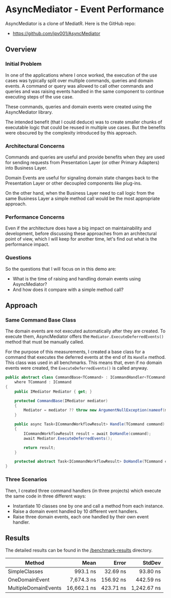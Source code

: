 # AsyncMediator - Event Performance

AsyncMediator is a clone of MediatR. Here is the GitHub repo:

- https://github.com/jpv001/AsyncMediator

## Overview

### Initial Problem

In one of the applications where I once worked, the execution of the use cases was typically split over multiple commands, queries and domain events. A command or query was allowed to call other commands and queries and was raising events handled in the same component to continue executing steps of the use case.

These  commands, queries and domain events were created using the AsyncMediator library.

The intended benefit (that I could deduce) was to create smaller chunks of executable logic that could be reused in multiple use cases. But the benefits were obscured by the complexity introduced by this approach.

### Architectural Concerns

Commands and queries are useful and provide benefits when they are used for sending requests from Presentation Layer (or other Primary Adapters) into Business Layer.

Domain Events are useful for signaling domain state changes back to the Presentation Layer or other decoupled components like plug-ins.

On the other hand, when the Business Layer need to call logic from the same Business Layer a simple method call would be the most appropriate approach.

### Performance Concerns

Even if the architecture does have a big impact on maintainability and development, before discussing these approaches from an architectural point of view, which I will keep for another time, let's find out what is the performance impact.

### Questions

So the questions that I will focus on in this demo are:

- What is the time of raising and handling domain events using AsyncMediator?
- And how does it compare with a simple method call?

## Approach

### Same Command Base Class

The domain events are not executed automatically after they are created. To execute them, AsyncMediator offers the `Mediator.ExecuteDeferredEvents()` method that must be manually called.

For the purpose of this measurements, I created a base class for a command that executes the deferred events at the end of its `Handle` method. This class was used in all benchmarks. This means that, even if no domain events were created, the `ExecuteDeferredEvents()` is called anyway.

```c#
public abstract class CommandBase<TCommand> : ICommandHandler<TCommand>
    where TCommand : ICommand
{
    public IMediator Mediator { get; }

    protected CommandBase(IMediator mediator)
    {
        Mediator = mediator ?? throw new ArgumentNullException(nameof(mediator));
    }

    public async Task<ICommandWorkflowResult> Handle(TCommand command)
    {
        ICommandWorkflowResult result = await DoHandle(command);
        await Mediator.ExecuteDeferredEvents();

        return result;
    }

    protected abstract Task<ICommandWorkflowResult> DoHandle(TCommand command);
}
```

### Three Scenarios

Then, I created three command handlers (in three projects) which execute the same code in three different ways:

- Instantiate 10 classes one by one and call a method from each instance.
- Raise a domain event handled by 10 different vent handlers.
- Raise three domain events, each one handled by their own event handler.

## Results

The detailed results can be found in the [/benchmark-results](/benchmark-results) directory.

| Method               |        Mean |     Error |      StdDev |
| -------------------- | ----------: | --------: | ----------: |
| SimpleClasses        |    993.1 ns |  32.69 ns |    93.80 ns |
| OneDomainEvent       |  7,674.3 ns | 156.92 ns |   442.59 ns |
| MultipleDomainEvents | 16,662.1 ns | 423.71 ns | 1,242.67 ns |
